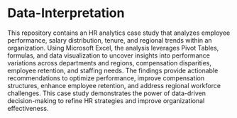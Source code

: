 # Data-Interpretation
This repository contains an HR analytics case study that analyzes employee performance, salary distribution, tenure, and regional trends within an organization. Using Microsoft Excel, the analysis leverages Pivot Tables, formulas, and data visualization to uncover insights into performance variations across departments and regions, compensation disparities, employee retention, and staffing needs. The findings provide actionable recommendations to optimize performance, improve compensation structures, enhance employee retention, and address regional workforce challenges. This case study demonstrates the power of data-driven decision-making to refine HR strategies and improve organizational effectiveness.
